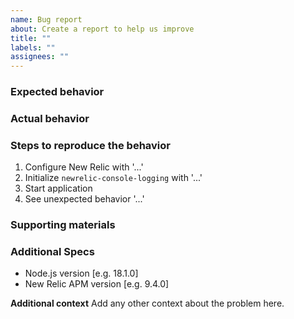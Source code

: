 ```yaml
---
name: Bug report
about: Create a report to help us improve
title: ""
labels: ""
assignees: ""
---
```


<!-- Please provide a clear and concise description of what the bug is using the following sections as a guide. -->

### Expected behavior

### Actual behavior

### Steps to reproduce the behavior

1. Configure New Relic with '...'
2. Initialize `newrelic-console-logging` with '...'
3. Start application
4. See unexpected behavior '...'

### Supporting materials

<!-- If applicable, add screenshots, code snippets, etc to help explain your problem. -->

### Additional Specs

- Node.js version [e.g. 18.1.0]
- New Relic APM version [e.g. 9.4.0]

**Additional context**
Add any other context about the problem here.
